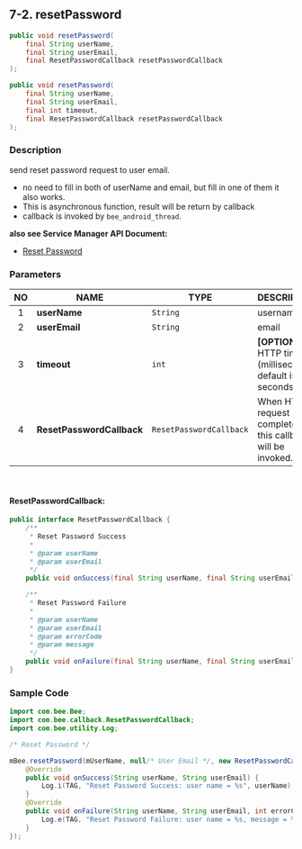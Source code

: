 ## 7-2. resetPassword

```java
public void resetPassword(
    final String userName,
    final String userEmail,
    final ResetPasswordCallback resetPasswordCallback
);

public void resetPassword(
    final String userName,
    final String userEmail,
    final int timeout,
    final ResetPasswordCallback resetPasswordCallback
);
```

### Description

send reset password request to user email.

* no need to fill in both of userName and email, but fill in one of them it also works.
* This is asynchronous function, result will be return by callback
* callback is invoked by `bee_android_thread`.

**also see Service Manager API Document:**
- [Reset Password](https://docs.google.com/a/gemteks.com/document/d/1O0_ItXjhFbenkJ17cLVSuKn3XTPHUun-q7B4dGVB9iE/edit#heading=h.sg2v9j27g63j)

### Parameters

| NO | NAME | TYPE | DESCRIPTION |
| :---: | --- | --- | --- |
| 1 | **userName** | `String` | username |
| 2 | **userEmail** | `String` | email |
| 3 | **timeout** | `int` | __[OPTIONAL]__ HTTP timeout (milliseconds) <br> default is 10 seconds |
| 4 | **ResetPasswordCallback** | `ResetPasswordCallback` | When HTTP request completed, this callback will be invoked. |

<br>

#### ResetPasswordCallback:

```java
public interface ResetPasswordCallback {
    /**
     * Reset Password Success
     *
     * @param userName
     * @param userEmail
     */
    public void onSuccess(final String userName, final String userEmail);

    /**
     * Reset Password Failure
     *
     * @param userName
     * @param userEmail
     * @param errorCode
     * @param message
     */
    public void onFailure(final String userName, final String userEmail, final int errorCode, final String message);
}
```

### Sample Code

```java
import com.bee.Bee;
import com.bee.callback.ResetPasswordCallback;
import com.bee.utility.Log;

/* Reset Password */

mBee.resetPassword(mUserName, null/* User Email */, new ResetPasswordCallback() {
    @Override
    public void onSuccess(String userName, String userEmail) {
        Log.i(TAG, "Reset Password Success: user name = %s", userName);
    }
    @Override
    public void onFailure(String userName, String userEmail, int errorCode, String message) {
        Log.e(TAG, "Reset Password Failure: user name = %s, message = %s", userName, message);
    }
});
```
